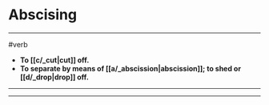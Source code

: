 # Abscising
---
#verb
- **To [[c/_cut|cut]] off.**
- **To separate by means of [[a/_abscission|abscission]]; to shed or [[d/_drop|drop]] off.**
---
---

